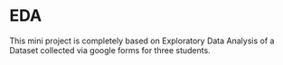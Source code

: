# EDA
This mini project is completely based on Exploratory Data Analysis of a Dataset collected via google forms for three students.
